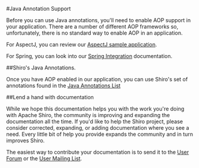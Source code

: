 <a name="JavaAnnotations-JavaAnnotationSupport"></a>
#Java Annotation Support

Before you can use Java annotations, you'll need to enable AOP support in your application. There are a number of different AOP frameworks so, unfortunately, there is no standard way to enable AOP in an application.

For AspectJ, you can review our [AspectJ sample application](https://github.com/apache/shiro/tree/master/samples/aspectj).

For Spring, you can look into our [Spring Integration](spring.html "Spring") documentation.

<a name="JavaAnnotations-Shiro%27sJavaAnnotations."></a>
##Shiro's Java Annotations.

Once you have AOP enabled in our application, you can use Shiro's set of annotations found in the [Java Annotations List](java-annotations-list.html "Java Annotations List")

<a name="JavaAnnotations-Lendahandwithdocumentation"></a>
##Lend a hand with documentation

While we hope this documentation helps you with the work you're doing with Apache Shiro, the community is improving and expanding the documentation all the time. If you'd like to help the Shiro project, please consider corrected, expanding, or adding documentation where you see a need. Every little bit of help you provide expands the community and in turn improves Shiro.

The easiest way to contribute your documentation is to send it to the [User Forum](http://shiro-user.582556.n2.nabble.com/) or the [User Mailing List](mailing-lists.html "Mailing Lists").
<input type="hidden" id="ghEditPage" value="java-annotations.md"></input>
